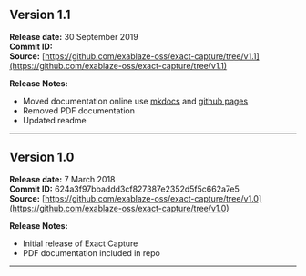 ## Version 1.1
**Release date:** 30 September 2019 </br>
**Commit ID:**   </br>
**Source:** [https://github.com/exablaze-oss/exact-capture/tree/v1.1](https://github.com/exablaze-oss/exact-capture/tree/v1.1)

**Release Notes:**

* Moved documentation online use [mkdocs](https://www.mkdocs.org/) and [github pages](https://pages.github.com/)
* Removed PDF documentation
* Updated readme

---------------------------------------

## Version 1.0
**Release date:** 7 March 2018 </br>
**Commit ID:**  624a3f97bbaddd3cf827387e2352d5f5c662a7e5 </br>
**Source:** [https://github.com/exablaze-oss/exact-capture/tree/v1.0](https://github.com/exablaze-oss/exact-capture/tree/v1.0)

**Release Notes:**

* Initial release of Exact Capture
* PDF documentation included in repo

---------------------------------------
